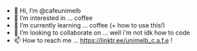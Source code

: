 
- 👋 Hi, I’m @cafeunimelb
- 👀 I’m interested in ... coffee 
- 🌱 I’m currently learning ... coffee (+ how to use this!) 
- 💞️ I’m looking to collaborate on ... well i'm not idk how to code 
- 📫 How to reach me ... https://linktr.ee/unimelb_c.a.f.e !

<!---
cafeunimelb/cafeunimelb is a ✨ special ✨ repository because its `README.md` (this file) appears on your GitHub profile.
You can click the Preview link to take a look at your changes.
--->

